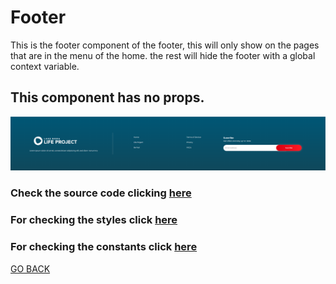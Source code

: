 # Footer

This is the footer component of the footer, this will only show on the pages that are in the menu of the home. the rest 
will hide the footer with a global context variable.

## This component has no props.

![button design](../../../ReadmeImages/Footer.png "Buttons design")

### Check the source code clicking [here](./index.tsx)
### For checking the styles click [here](./styles.scss)
### For checking the constants click [here](./constants.js)

[GO BACK](../README.md)